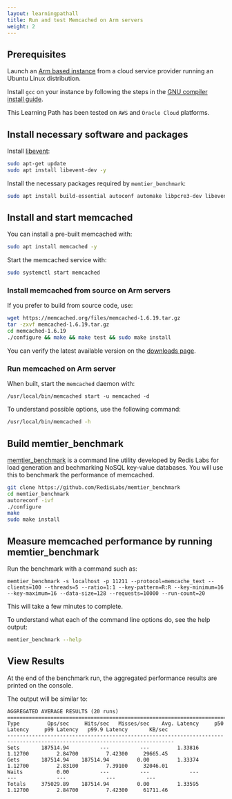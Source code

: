 ```yaml
---
layout: learningpathall
title: Run and test Memcached on Arm servers
weight: 2
---
```


## Prerequisites

Launch an [Arm based instance](/learning-paths/servers-and-cloud-computing/csp/) from a cloud service provider running an Ubuntu Linux distribution.

Install `gcc` on your instance by following the steps in the [GNU compiler install guide](/install-guides/gcc/native/).

This Learning Path has been tested on `AWS` and `Oracle Cloud` platforms.

## Install necessary software and packages

Install [libevent](https://libevent.org/):
```bash
sudo apt-get update
sudo apt install libevent-dev -y
```

Install the necessary packages required by `memtier_benchmark`:
```bash
sudo apt install build-essential autoconf automake libpcre3-dev libevent-dev pkg-config zlib1g-dev libssl-dev wget git -y
```

## Install and start memcached

You can install a pre-built memcached with:
```bash
sudo apt install memcached -y
```
Start the memcached service with:
```bash
sudo systemctl start memcached
```

### Install memcached from source on Arm servers

If you prefer to build from source code, use:
```bash
wget https://memcached.org/files/memcached-1.6.19.tar.gz
tar -zxvf memcached-1.6.19.tar.gz
cd memcached-1.6.19
./configure && make && make test && sudo make install
```
You can verify the latest available version on the [downloads page](https://memcached.org/downloads).

### Run memcached on Arm server
When built, start the `memcached` daemon with:
```console
/usr/local/bin/memcached start -u memcached -d
```
To understand possible options, use the following command:
```bash
/usr/local/bin/memcached -h
```

## Build memtier_benchmark

[memtier_benchmark](https://github.com/RedisLabs/memtier_benchmark) is a command line utility developed by Redis Labs for load generation and bechmarking NoSQL key-value databases. You will use this to benchmark the performance of memcached.

```bash
git clone https://github.com/RedisLabs/memtier_benchmark
cd memtier_benchmark
autoreconf -ivf
./configure
make
sudo make install
```

## Measure memcached performance by running memtier_benchmark

Run the benchmark with a command such as:
```console
memtier_benchmark -s localhost -p 11211 --protocol=memcache_text --clients=100 --threads=5 --ratio=1:1 --key-pattern=R:R --key-minimum=16 --key-maximum=16 --data-size=128 --requests=10000 --run-count=20
```
This will take a few minutes to complete.

To understand what each of the command line options do, see the help output:
```bash { ret_code="2" }
memtier_benchmark --help
```

## View Results

At the end of the benchmark run, the aggregated performance results are printed on the console.

The output will be similar to:
```output
AGGREGATED AVERAGE RESULTS (20 runs)
============================================================================================================================
Type         Ops/sec     Hits/sec   Misses/sec    Avg. Latency     p50 Latency     p99 Latency   p99.9 Latency       KB/sec
----------------------------------------------------------------------------------------------------------------------------
Sets       187514.94          ---          ---         1.33816         1.12700         2.84700         7.42300     29665.45
Gets       187514.94    187514.94         0.00         1.33374         1.12700         2.83100         7.39100     32046.01
Waits           0.00          ---          ---             ---             ---             ---             ---          ---
Totals     375029.89    187514.94         0.00         1.33595         1.12700         2.84700         7.42300     61711.46
```
